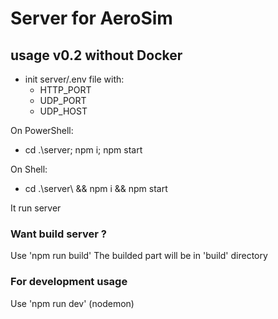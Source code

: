 # Server for AeroSim
## usage v0.2 without Docker
- init server/.env file with: 
    - HTTP_PORT
    - UDP_PORT
    - UDP_HOST

On PowerShell:
- cd .\server\; npm i; npm start <br/>

On Shell:
- cd .\server\ && npm i && npm start

It run server

### Want build server ?
Use 'npm run build'
The builded part will be in 'build' directory

### For development usage
Use 'npm run dev' (nodemon)